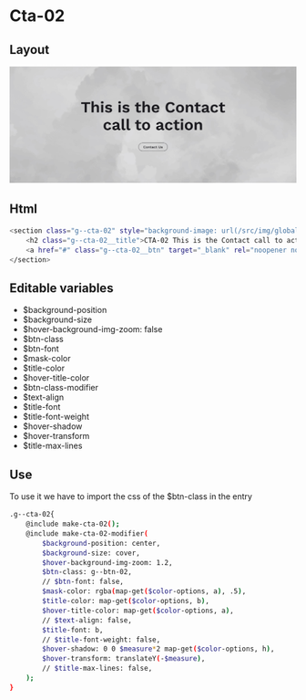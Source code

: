 # Cta-02

## Layout

![alt text][cta-02]

[cta-02]: /src/img/global-components/cta/cta-02.jpg

## Html

```sh
<section class="g--cta-02" style="background-image: url(/src/img/global-components/bg-placeholder.jpg);">
    <h2 class="g--cta-02__title">CTA-02 This is the Contact call to action</h2>
    <a href="#" class="g--cta-02__btn" target="_blank" rel="noopener noreferrer">Contact Us</a>
</section>
```

## Editable variables

- $background-position
- $background-size
- $hover-background-img-zoom: false
- $btn-class
- $btn-font
- $mask-color
- $title-color
- $hover-title-color
- $btn-class-modifier
- $text-align
- $title-font
- $title-font-weight
- $hover-shadow
- $hover-transform
- $title-max-lines

## Use

To use it we have to import the css of the $btn-class in the entry

```sh
.g--cta-02{
    @include make-cta-02();
    @include make-cta-02-modifier(
        $background-position: center,
        $background-size: cover,
        $hover-background-img-zoom: 1.2,
        $btn-class: g--btn-02,
        // $btn-font: false,
        $mask-color: rgba(map-get($color-options, a), .5),
        $title-color: map-get($color-options, b),
        $hover-title-color: map-get($color-options, a),
        // $text-align: false,
        $title-font: b,
        // $title-font-weight: false,
        $hover-shadow: 0 0 $measure*2 map-get($color-options, h),
        $hover-transform: translateY(-$measure),
        // $title-max-lines: false,
    );
}
```
